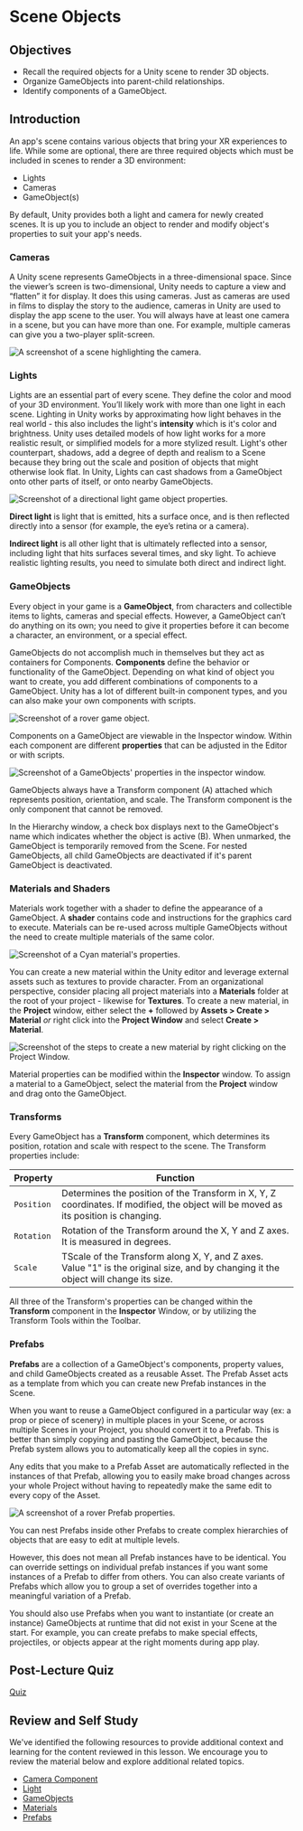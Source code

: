 # Scene Objects

## Objectives

- Recall the required objects for a Unity scene to render 3D objects.
- Organize GameObjects into parent-child relationships.
- Identify components of a GameObject.

## Introduction

An app's scene contains various objects that bring your XR experiences to life. While some are optional, there are three required objects which must be included in scenes to render a 3D environment:

- Lights
- Cameras
- GameObject(s)

By default, Unity provides both a light and camera for newly created scenes. It is up you to include an object to render and modify object's properties to suit your app's needs.

### Cameras

A Unity scene represents GameObjects in a three-dimensional space. Since the viewer’s screen is two-dimensional, Unity needs to capture a view and “flatten” it for display. It does this using cameras.  Just as cameras are used in films to display the story to the audience, cameras in Unity are used to display the app scene to the user. You will always have at least one camera in a scene, but you can have more than one. For example, multiple cameras can give you a two-player split-screen.

![A screenshot of a scene highlighting the camera.](../../images/camera-scene.png)

### Lights

Lights are an essential part of every scene. They define the color and mood of your 3D environment. You’ll likely work with more than one light in each scene. Lighting in Unity works by approximating how light behaves in the real world - this also includes the light's **intensity** which is it's color and brightness. Unity uses detailed models of how light works for a more realistic result, or simplified models for a more stylized result. Light's other counterpart, shadows, add a degree of depth and realism to a Scene because they bring out the scale and position of objects that might otherwise look flat. In Unity, Lights can cast shadows from a GameObject onto other parts of itself, or onto nearby GameObjects.

![Screenshot of a directional light game object properties.](../../images/light-properties.jpg)

**Direct light** is light that is emitted, hits a surface once, and is then reflected directly into a sensor (for example, the eye’s retina or a camera). 

**Indirect light** is all other light that is ultimately reflected into a sensor, including light that hits surfaces several times, and sky light. To achieve realistic lighting results, you need to simulate both direct and indirect light.

### GameObjects

Every object in your game is a **GameObject**, from characters and collectible items to lights, cameras and special effects. However, a GameObject can’t do anything on its own; you need to give it properties before it can become a character, an environment, or a special effect. 

GameObjects do not accomplish much in themselves but they act as containers for Components. **Components** define the behavior or functionality of the GameObject. Depending on what kind of object you want to create, you add different combinations of components to a GameObject. Unity has a lot of different built-in component types, and you can also make your own components with scripts.

![Screenshot of a rover game object.](../../images/gameobject.jpg)

Components on a GameObject are viewable in the Inspector window. Within each component are different **properties** that can be adjusted in the Editor or with scripts.

![Screenshot of a GameObjects' properties in the inspector window.](../../images/gameobject-properties.jpg)

GameObjects always have a Transform component (A) attached which represents position, orientation, and scale. The Transform component is the only component that cannot be removed.

In the Hierarchy window, a check box displays next to the GameObject's name which indicates whether the object is active (B). When unmarked, the GameObject is temporarily removed from the Scene. For nested GameObjects, all child GameObjects are deactivated if it's parent GameObject is deactivated.

### Materials and Shaders

Materials work together with a shader to define the appearance of a GameObject. A **shader** contains code and instructions for the graphics card to execute. Materials can be re-used across multiple GameObjects without the need to create multiple materials of the same color.

![Screenshot of a Cyan material's properties.](../../images/shader.jpg)

You can create a new material within the Unity editor and leverage external assets such as textures to provide character. From an organizational perspective, consider placing all project materials into a **Materials** folder at the root of your project - likewise for **Textures**. To create a new material, in the **Project** window, either select the **+** followed by **Assets > Create > Material** *or* right click into the **Project Window** and select **Create > Material**.

![Screenshot of the steps to create a new material by right clicking on the Project Window.](../../images/create-material.png)

Material properties can be modified within the **Inspector** window. To assign a material to a GameObject, select the material from the **Project** window and drag onto the GameObject.

### Transforms

Every GameObject has a **Transform** component, which determines its position, rotation and scale with respect to the scene. The Transform properties include:

|Property  |Function |
|---------|---------|
|`Position`     |   Determines the position of the Transform in X, Y, Z coordinates. If modified, the object will be moved as its position is changing.      |
|`Rotation`    |  Rotation of the Transform around the X, Y and Z axes. It is measured in degrees.       |
|`Scale`     |  TScale of the Transform along X, Y, and Z axes. Value "1" is the original size, and by changing it the object will change its size.       |

All three of the Transform's properties can be changed within the **Transform** component in the **Inspector** Window, or by utilizing the Transform Tools within the Toolbar.

### Prefabs

**Prefabs** are a collection of a GameObject's components, property values, and child GameObjects created as a reusable Asset. The Prefab Asset acts as a template from which you can create new Prefab instances in the Scene.

When you want to reuse a GameObject configured in a particular way (ex: a prop or piece of scenery) in multiple places in your Scene, or across multiple Scenes in your Project, you should convert it to a Prefab. This is better than simply copying and pasting the GameObject, because the Prefab system allows you to automatically keep all the copies in sync.

Any edits that you make to a Prefab Asset are automatically reflected in the instances of that Prefab, allowing you to easily make broad changes across your whole Project without having to repeatedly make the same edit to every copy of the Asset.

![A screenshot of a rover Prefab properties.](../../images/rover-prefab.jpg)

You can nest Prefabs inside other Prefabs to create complex hierarchies of objects that are easy to edit at multiple levels.

However, this does not mean all Prefab instances have to be identical. You can override settings on individual prefab instances if you want some instances of a Prefab to differ from others. You can also create variants of Prefabs which allow you to group a set of overrides together into a meaningful variation of a Prefab.

You should also use Prefabs when you want to instantiate (or create an instance) GameObjects at runtime that did not exist in your Scene at the start. For example, you can create prefabs to make special effects, projectiles, or objects appear at the right moments during app play.

## Post-Lecture Quiz

[Quiz](https://ashy-plant-023e6671e.1.azurestaticapps.net/quiz/19)

## Review and Self Study

We've identified the following resources to provide additional context and learning for the content reviewed in this lesson. We encourage you to review the material below and explore additional related topics.

- [Camera Component](https://docs.unity3d.com/Manual/class-Camera.html)
- [Light](https://docs.unity3d.com/Manual/class-Light.html)
- [GameObjects](https://docs.unity3d.com/Manual/GameObjects.html)
- [Materials](https://docs.unity3d.com/Manual/Materials.html)
- [Prefabs](https://docs.unity3d.com/Manual/Prefabs.html)
